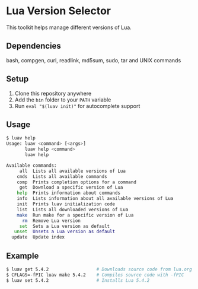 # Lua Version Selector

This toolkit helps manage different versions of Lua.

## Dependencies

bash, compgen, curl, readlink, md5sum, sudo, tar and UNIX commands

## Setup

1. Clone this repository anywhere
2. Add the `bin` folder to your `PATH` variable
3. Run `eval "$(luav init)"` for autocomplete support

## Usage

```sh
$ luav help
Usage: luav <command> [<args>]
       luav help <command>
       luav help

Available commands:
     all  Lists all available versions of Lua
    cmds  Lists all available commands
    comp  Prints completion options for a command
     get  Download a specific version of Lua
    help  Prints information about commands
    info  Lists information about all available versions of Lua
    init  Prints luav initialization code
    list  Lists all downloaded versions of Lua
    make  Run make for a specific version of Lua
      rm  Remove Lua version
     set  Sets a Lua version as default
   unset  Unsets a Lua version as default
  update  Update index
```

## Example

```sh
$ luav get 5.4.2                  # Downloads source code from lua.org
$ CFLAGS=-fPIC luav make 5.4.2    # Compiles source code with -fPIC
$ luav set 5.4.2                  # Installs Lua 5.4.2
```
